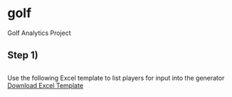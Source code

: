 # golf
Golf Analytics Project 

## Step 1) <h2> 
Use the following Excel template to list players for input into the generator
[Download Excel Template](https://github.com/GregJMiller/golf/blob/master/ComboGenerator/Player_Combo_Gen_Input_Template.xlsx)
